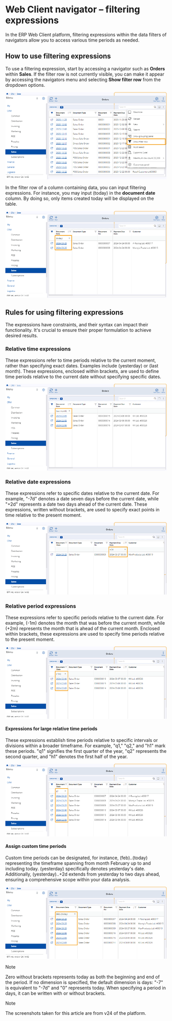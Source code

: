 # Web Client navigator – filtering expressions 

In the ERP Web Client platform, filtering expressions within the data filters of navigators allow you to access various time periods as needed.

## How to use filtering expressions 

To use a filtering expression, start by accessing a navigator such as **Orders** within **Sales**. If the filter row is not currently visible, you can make it appear by accessing the navigators menu and selecting **Show filter row** from the dropdown options.

![picture](pictures/Filtering_expressions_row_25_03.png)

In the filter row of a column containing data, you can input filtering expressions. For instance, you may input (today) in the **document date** column. By doing so, only items created today will be displayed on the table.

![picture](pictures/Filtering_expressions_today_25_03.png)

## Rules for using filtering expressions 

The expressions have constraints, and their syntax can impact their functionality. It's crucial to ensure their proper formulation to achieve desired results. 

### Relative time expressions 

These expressions refer to time periods relative to the current moment, rather than specifying exact dates. Examples include (yesterday) or (last month). These expressions, enclosed within brackets, are used to define time periods relative to the current date without specifying specific dates.

![picture](pictures/Filtering_expressions_last_month_25_03.png)

### Relative date expressions

These expressions refer to specific dates relative to the current date. For example, "-7d" denotes a date seven days before the current date, while "+2d" represents a date two days ahead of the current date. These expressions, written without brackets, are used to specify exact points in time relative to the present moment.

![picture](pictures/Filtering_expressions_+2d_25_03.png)

### Relative period expressions 

These expressions refer to specific periods relative to the current date. For example, (-1m) denotes the month that was before the current month, while (+2m) represents the month that is ahead of the current month. Enclosed within brackets, these expressions are used to specify time periods relative to the present moment.

![picture](pictures/Filtering_expressions_-1m_25_03.png)

#### Expressions for large relative time periods

These expressions establish time periods relative to specific intervals or divisions within a broader timeframe. For example, "q1," "q2," and "h1" mark these periods. "q1" signifies the first quarter of the year, "q2" represents the second quarter, and "h1" denotes the first half of the year.

 ![picture](pictures/Filtering_expressions_q1_25_03.png)

#### Assign custom time periods

Custom time periods can be designated, for instance, (feb)..(today) representing the timeframe spanning from month February up to and including today. (yesterday) specifically denotes yesterday's date. Additionally, (yesterday)..+2d extends from yesterday to two days ahead, ensuring a comprehensive scope within your data analysis.

![picture](pictures/Filtering_expressions_custom_25_03.png)

> [!NOTE]
> Zero without brackets represents today as both the beginning and end of the period.
> If no dimension is specified, the default dimension is days: "-7" is equivalent to "-7d" and "0" represents today.
> When specifying a period in days, it can be written with or without brackets.




> [!NOTE]
> 
> The screenshots taken for this article are from v24 of the platform.
